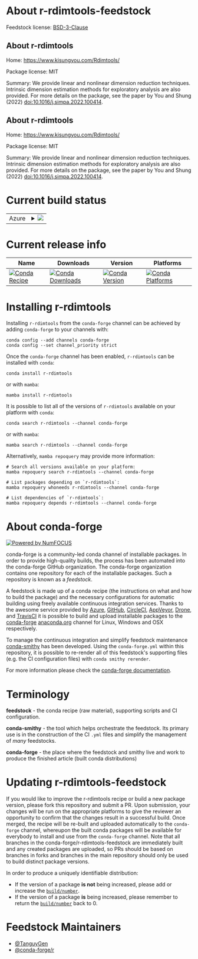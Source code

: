 About r-rdimtools-feedstock
===========================

Feedstock license: [BSD-3-Clause](https://github.com/conda-forge/r-rdimtools-feedstock/blob/main/LICENSE.txt)


About r-rdimtools
-----------------

Home: https://www.kisungyou.com/Rdimtools/

Package license: MIT

Summary: We provide linear and nonlinear dimension reduction techniques. Intrinsic dimension estimation methods for exploratory analysis are also provided. For more details on the package, see the paper by You and Shung (2022) <doi:10.1016/j.simpa.2022.100414>.

About r-rdimtools
-----------------

Home: https://www.kisungyou.com/Rdimtools/

Package license: MIT

Summary: We provide linear and nonlinear dimension reduction techniques. Intrinsic dimension estimation methods for exploratory analysis are also provided. For more details on the package, see the paper by You and Shung (2022) <doi:10.1016/j.simpa.2022.100414>.

Current build status
====================


<table>
    
  <tr>
    <td>Azure</td>
    <td>
      <details>
        <summary>
          <a href="https://dev.azure.com/conda-forge/feedstock-builds/_build/latest?definitionId=19865&branchName=main">
            <img src="https://dev.azure.com/conda-forge/feedstock-builds/_apis/build/status/r-rdimtools-feedstock?branchName=main">
          </a>
        </summary>
        <table>
          <thead><tr><th>Variant</th><th>Status</th></tr></thead>
          <tbody><tr>
              <td>linux_64_r_base4.3</td>
              <td>
                <a href="https://dev.azure.com/conda-forge/feedstock-builds/_build/latest?definitionId=19865&branchName=main">
                  <img src="https://dev.azure.com/conda-forge/feedstock-builds/_apis/build/status/r-rdimtools-feedstock?branchName=main&jobName=linux&configuration=linux%20linux_64_r_base4.3" alt="variant">
                </a>
              </td>
            </tr><tr>
              <td>linux_64_r_base4.4</td>
              <td>
                <a href="https://dev.azure.com/conda-forge/feedstock-builds/_build/latest?definitionId=19865&branchName=main">
                  <img src="https://dev.azure.com/conda-forge/feedstock-builds/_apis/build/status/r-rdimtools-feedstock?branchName=main&jobName=linux&configuration=linux%20linux_64_r_base4.4" alt="variant">
                </a>
              </td>
            </tr><tr>
              <td>osx_64_r_base4.3</td>
              <td>
                <a href="https://dev.azure.com/conda-forge/feedstock-builds/_build/latest?definitionId=19865&branchName=main">
                  <img src="https://dev.azure.com/conda-forge/feedstock-builds/_apis/build/status/r-rdimtools-feedstock?branchName=main&jobName=osx&configuration=osx%20osx_64_r_base4.3" alt="variant">
                </a>
              </td>
            </tr><tr>
              <td>osx_64_r_base4.4</td>
              <td>
                <a href="https://dev.azure.com/conda-forge/feedstock-builds/_build/latest?definitionId=19865&branchName=main">
                  <img src="https://dev.azure.com/conda-forge/feedstock-builds/_apis/build/status/r-rdimtools-feedstock?branchName=main&jobName=osx&configuration=osx%20osx_64_r_base4.4" alt="variant">
                </a>
              </td>
            </tr><tr>
              <td>win_64_r_base4.3</td>
              <td>
                <a href="https://dev.azure.com/conda-forge/feedstock-builds/_build/latest?definitionId=19865&branchName=main">
                  <img src="https://dev.azure.com/conda-forge/feedstock-builds/_apis/build/status/r-rdimtools-feedstock?branchName=main&jobName=win&configuration=win%20win_64_r_base4.3" alt="variant">
                </a>
              </td>
            </tr><tr>
              <td>win_64_r_base4.4</td>
              <td>
                <a href="https://dev.azure.com/conda-forge/feedstock-builds/_build/latest?definitionId=19865&branchName=main">
                  <img src="https://dev.azure.com/conda-forge/feedstock-builds/_apis/build/status/r-rdimtools-feedstock?branchName=main&jobName=win&configuration=win%20win_64_r_base4.4" alt="variant">
                </a>
              </td>
            </tr>
          </tbody>
        </table>
      </details>
    </td>
  </tr>
</table>

Current release info
====================

| Name | Downloads | Version | Platforms |
| --- | --- | --- | --- |
| [![Conda Recipe](https://img.shields.io/badge/recipe-r--rdimtools-green.svg)](https://anaconda.org/conda-forge/r-rdimtools) | [![Conda Downloads](https://img.shields.io/conda/dn/conda-forge/r-rdimtools.svg)](https://anaconda.org/conda-forge/r-rdimtools) | [![Conda Version](https://img.shields.io/conda/vn/conda-forge/r-rdimtools.svg)](https://anaconda.org/conda-forge/r-rdimtools) | [![Conda Platforms](https://img.shields.io/conda/pn/conda-forge/r-rdimtools.svg)](https://anaconda.org/conda-forge/r-rdimtools) |

Installing r-rdimtools
======================

Installing `r-rdimtools` from the `conda-forge` channel can be achieved by adding `conda-forge` to your channels with:

```
conda config --add channels conda-forge
conda config --set channel_priority strict
```

Once the `conda-forge` channel has been enabled, `r-rdimtools` can be installed with `conda`:

```
conda install r-rdimtools
```

or with `mamba`:

```
mamba install r-rdimtools
```

It is possible to list all of the versions of `r-rdimtools` available on your platform with `conda`:

```
conda search r-rdimtools --channel conda-forge
```

or with `mamba`:

```
mamba search r-rdimtools --channel conda-forge
```

Alternatively, `mamba repoquery` may provide more information:

```
# Search all versions available on your platform:
mamba repoquery search r-rdimtools --channel conda-forge

# List packages depending on `r-rdimtools`:
mamba repoquery whoneeds r-rdimtools --channel conda-forge

# List dependencies of `r-rdimtools`:
mamba repoquery depends r-rdimtools --channel conda-forge
```


About conda-forge
=================

[![Powered by
NumFOCUS](https://img.shields.io/badge/powered%20by-NumFOCUS-orange.svg?style=flat&colorA=E1523D&colorB=007D8A)](https://numfocus.org)

conda-forge is a community-led conda channel of installable packages.
In order to provide high-quality builds, the process has been automated into the
conda-forge GitHub organization. The conda-forge organization contains one repository
for each of the installable packages. Such a repository is known as a *feedstock*.

A feedstock is made up of a conda recipe (the instructions on what and how to build
the package) and the necessary configurations for automatic building using freely
available continuous integration services. Thanks to the awesome service provided by
[Azure](https://azure.microsoft.com/en-us/services/devops/), [GitHub](https://github.com/),
[CircleCI](https://circleci.com/), [AppVeyor](https://www.appveyor.com/),
[Drone](https://cloud.drone.io/welcome), and [TravisCI](https://travis-ci.com/)
it is possible to build and upload installable packages to the
[conda-forge](https://anaconda.org/conda-forge) [anaconda.org](https://anaconda.org/)
channel for Linux, Windows and OSX respectively.

To manage the continuous integration and simplify feedstock maintenance
[conda-smithy](https://github.com/conda-forge/conda-smithy) has been developed.
Using the ``conda-forge.yml`` within this repository, it is possible to re-render all of
this feedstock's supporting files (e.g. the CI configuration files) with ``conda smithy rerender``.

For more information please check the [conda-forge documentation](https://conda-forge.org/docs/).

Terminology
===========

**feedstock** - the conda recipe (raw material), supporting scripts and CI configuration.

**conda-smithy** - the tool which helps orchestrate the feedstock.
                   Its primary use is in the construction of the CI ``.yml`` files
                   and simplify the management of *many* feedstocks.

**conda-forge** - the place where the feedstock and smithy live and work to
                  produce the finished article (built conda distributions)


Updating r-rdimtools-feedstock
==============================

If you would like to improve the r-rdimtools recipe or build a new
package version, please fork this repository and submit a PR. Upon submission,
your changes will be run on the appropriate platforms to give the reviewer an
opportunity to confirm that the changes result in a successful build. Once
merged, the recipe will be re-built and uploaded automatically to the
`conda-forge` channel, whereupon the built conda packages will be available for
everybody to install and use from the `conda-forge` channel.
Note that all branches in the conda-forge/r-rdimtools-feedstock are
immediately built and any created packages are uploaded, so PRs should be based
on branches in forks and branches in the main repository should only be used to
build distinct package versions.

In order to produce a uniquely identifiable distribution:
 * If the version of a package **is not** being increased, please add or increase
   the [``build/number``](https://docs.conda.io/projects/conda-build/en/latest/resources/define-metadata.html#build-number-and-string).
 * If the version of a package **is** being increased, please remember to return
   the [``build/number``](https://docs.conda.io/projects/conda-build/en/latest/resources/define-metadata.html#build-number-and-string)
   back to 0.

Feedstock Maintainers
=====================

* [@TanguyGen](https://github.com/TanguyGen/)
* [@conda-forge/r](https://github.com/orgs/conda-forge/teams/r/)

